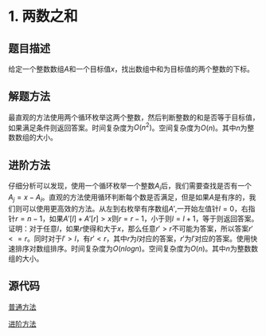 # 1. 两数之和

## 题目描述

给定一个整数数组$A$和一个目标值$x$，找出数组中和为目标值的两个整数的下标。

## 解题方法

最直观的方法使用两个循环枚举这两个整数，然后判断整数的和是否等于目标值，如果满足条件则返回答案。时间复杂度为$O(n^2)$。空间复杂度为$O(n)$。其中$n$为整数数组的大小。

## 进阶方法

仔细分析可以发现，使用一个循环枚举一个整数$A_i$后，我们需要查找是否有一个$A_j=x-A_i$。直观的方法使用循环判断每个数是否满足，但是如果$A$是有序的，我们则可以使用更高效的方法。从左到右枚举有序数组$A'$,一开始左值针$l=0$，右指针$r=n-1$，如果$A'[l]+A'[r]>x$则$r=r-1$，小于则$l=l+1$，等于则返回答案。证明：对于任意$l$，如果$r$使得和大于$x$，那么任意$r'>r$不可能为答案，所以答案$r'<=r$。同时对于$l'>l$，有$r'< r$，其中$r$为$l$对应的答案，$r'$为$l'$对应的答案。使用快速排序对数组排序。时间复杂度为$O(n log n)$。空间复杂度为$O(n)$。其中$n$为整数数组的大小。

## 源代码

[普通方法](../src/1-two-sum.cpp)

[进阶方法](../src/1-two-sum-follow-up.cpp)